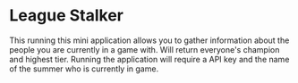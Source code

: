 # League Stalker

This running this mini application allows you to gather information about the people you are currently in a game with. Will return everyone's champion and highest tier. 
Running the application will require a API key and the name of the summer who is currently in game.
